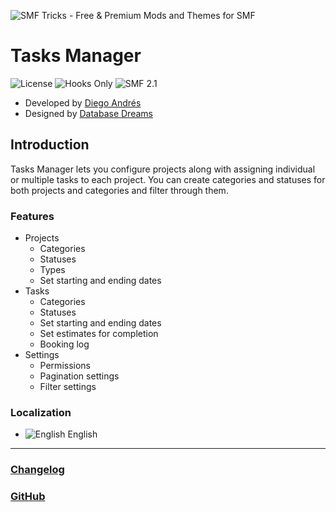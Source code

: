 ![SMF Tricks - Free & Premium Mods and Themes for SMF](https://smftricks.com/logos/logo.png)

# Tasks Manager
![License](https://img.shields.io/badge/License-MIT-248049) ![Hooks Only](https://img.shields.io/badge/Hooks%20Only-Yes-6041a3) ![SMF 2.1](https://img.shields.io/badge/SMF-2.1-3f73a0)

* Developed by [Diego Andrés](https://github.com/DiegoAndresCortes)
* Designed by [Database Dreams](https://www.databasedreams.co.uk/)

## Introduction
Tasks Manager lets you configure projects along with assigning individual or multiple tasks to each project. You can create categories and statuses for both projects and categories and filter through them.

### Features
- Projects
  - Categories
  - Statuses
  - Types
  - Set starting and ending dates
- Tasks
  - Categories
  - Statuses
  - Set starting and ending dates
  - Set estimates for completion
  - Booking log
- Settings
  - Permissions
  - Pagination settings
  - Filter settings

### Localization
- ![English](https://www.simplemachines.org/site_images/lang/english.gif) English
---
### [Changelog](https://github.com/SMFTricks/Tasks-Manager/blob/main/CHANGELOG.md)
### [GitHub](https://github.com/SMFTricks/Tasks-Manager)